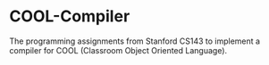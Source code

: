 # COOL-Compiler
The programming assignments from Stanford CS143 to implement a compiler for COOL (Classroom Object Oriented Language).
